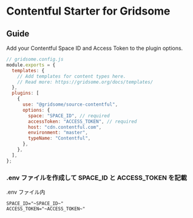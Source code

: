 # Contentful Starter for Gridsome

## Guide

Add your Contentful Space ID and Access Token to the plugin options.

```js
// gridsome.config.js
module.exports = {
  templates: {
    // Add templates for content types here.
    // Read more: https://gridsome.org/docs/templates/
  },
  plugins: [
    {
      use: "@gridsome/source-contentful",
      options: {
        space: "SPACE_ID", // required
        accessToken: "ACCESS_TOKEN", // required
        host: "cdn.contentful.com",
        environment: "master",
        typeName: "Contentful",
      },
    },
  ],
};
```

### .env ファイルを作成して SPACE_ID と ACCESS_TOKEN を記載

.env ファイル内

```
SPACE_ID="~SPACE_ID~"
ACCESS_TOKEN="~ACCESS_TOKEN~"
```
